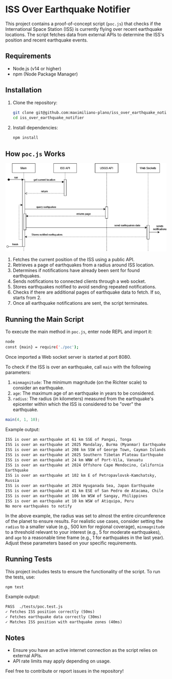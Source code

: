 # ISS Over Earthquake Notifier

This project contains a proof-of-concept script (`poc.js`) that checks if the International Space Station (ISS) is currently flying over recent earthquake locations. The script fetches data from external APIs to determine the ISS's position and recent earthquake events.

## Requirements

- Node.js (v14 or higher)
- npm (Node Package Manager)

## Installation

1. Clone the repository:
    ```bash
    git clone git@github.com:maximiliano-plano/iss_over_earthquake_notifier.git
    cd iss_over_earthquake_notifier
    ```

2. Install dependencies:
    ```bash
    npm install
    ```

## How `poc.js` Works

![alt text](poc.png)

1. Fetches the current position of the ISS using a public API.
2. Retrieves a page of earthquakes from a radius around ISS location.
3. Determines if notifications have already been sent for found earthquakes.
4. Sends notifications to connected clients through a web socket.
5. Stores earthquakes notified to avoid sending repeated notifications.
6. Checks if there are additional pages of earthquake data to fetch. If so, starts from 2.
7. Once all earthquake notifications are sent, the script terminates.

## Running the Main Script

To execute the main method in `poc.js`, enter node REPL and import it:

```bash
node 
const {main} = require('./poc');
```

Once imported a Web socket server is started at port 8080. 

To check if the ISS is over an earthquake, call `main` with the following parameters:
1. `minmagnitude`: The minimum magnitude (on the Richter scale) to consider an earthquake.
2. `age`: The maximum age of an earthquake in years to be considered.
3. `radius`: The radius (in kilometers) measured from the earthquake's epicenter within which the ISS is considered to be "over" the earthquake.

```js
main(4, 1, 10);
```

Example output:
```
ISS is over an earthquake at 61 km SSE of Pangai, Tonga
ISS is over an earthquake at 2025 Mandalay, Burma (Myanmar) Earthquake
ISS is over an earthquake at 208 km SSW of George Town, Cayman Islands
ISS is over an earthquake at 2025 Southern Tibetan Plateau Earthquake
ISS is over an earthquake at 24 km WNW of Port-Vila, Vanuatu
ISS is over an earthquake at 2024 Offshore Cape Mendocino, California Earthquake
ISS is over an earthquake at 102 km E of Petropavlovsk-Kamchatsky, Russia
ISS is over an earthquake at 2024 Hyuganada Sea, Japan Earthquake
ISS is over an earthquake at 41 km ESE of San Pedro de Atacama, Chile
ISS is over an earthquake at 106 km WSW of Sangay, Philippines
ISS is over an earthquake at 10 km WSW of Atiquipa, Peru
No more earthquakes to notify
```
In the above example, the radius was set to almost the entire circumference of the planet to ensure results. For realistic use cases, consider setting the `radius` to a smaller value (e.g., 500 km for regional coverage), `minmagnitude` to a threshold relevant to your interest (e.g., 5 for moderate earthquakes), and `age` to a reasonable time frame (e.g., 1 for earthquakes in the last year). Adjust these parameters based on your specific requirements.

## Running Tests

This project includes tests to ensure the functionality of the script. To run the tests, use:

```bash
npm test
```

Example output:
```
PASS  ./tests/poc.test.js
✓ Fetches ISS position correctly (50ms)
✓ Fetches earthquake data correctly (30ms)
✓ Matches ISS position with earthquake zones (40ms)
```

## Notes

- Ensure you have an active internet connection as the script relies on external APIs.
- API rate limits may apply depending on usage.

Feel free to contribute or report issues in the repository!  